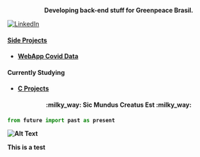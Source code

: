 <p align="center" style="font-weight:bold" color="green">Developing back-end stuff for Greenpeace Brasil.<p>
<a href="https://www.linkedin.com/in/matheus-rugolo-299a95a0/" target="_blank"><img src="https://img.shields.io/badge/LinkedIn-%230077B5.svg?&style=flat-square&logo=linkedin&logoColor=white" alt="LinkedIn">

<h4>Side Projects<h4>
  
- [WebApp Covid Data](https://brasil-covid.herokuapp.com/)
  
<h4>Currently Studying<h4>
  
- [C Projects](https://github.com/rby90/Project-Based-Tutorials-in-C)
  
<h4 align="center">:milky_way: Sic Mundus Creatus Est :milky_way:<h4> 
  
```python
from future import past as present
```

![Alt Text](https://media.giphy.com/media/Z9iEskuA1nmozYf806/giphy.gif)
<p float="right">This is a test</p>
